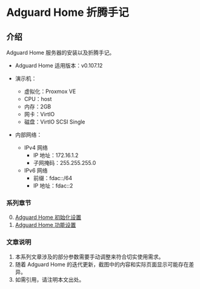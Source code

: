# Adguard Home 折腾手记

## 介绍
Adguard Home 服务器的安装以及折腾手记。

- Adguard Home 适用版本：v0.107.12

- 演示机：
    - 虚拟化：Proxmox VE
    - CPU：host
    - 内存：2GB
    - 网卡：VirtIO
    - 磁盘：VirtIO SCSI Single

- 内部网络：
    - IPv4 网络
        - IP 地址：172.16.1.2
        - 子网掩码：255.255.255.0
    - IPv6 网络
        - 前缀：fdac::/64
        - IP 地址：fdac::2


### 系列章节

0.  [Adguard Home 初始化设置](./00.AGH初始化设置.md)  
1.  [Adguard Home 功能设置](./01.AGH功能设置.md)  

### 文章说明

1.  本系列文章涉及的部分参数需要手动调整来符合切实使用需求。
2.  随着 Adguard Home 的迭代更新，截图中的内容和实际页面显示可能存在差异。
3.  如需引用，请注明本文出处。

